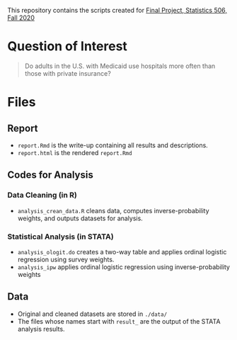 This repository contains the scripts created for [Final Project, Statistics 506, Fall 2020](https://jbhender.github.io/Stats506/F20/FinalProject.html)

# Question of Interest

> Do adults in the U.S. with Medicaid use hospitals more often than those with private insurance?

# Files

## Report
 - `report.Rmd` is the write-up containing all results and descriptions.
 - `report.html` is the rendered `report.Rmd`

## Codes for Analysis
### Data Cleaning (in R)
 - `analysis_crean_data.R` cleans data, computes inverse-probability weights, and outputs datasets for analysis.
### Statistical Analysis (in STATA)
 - `analysis_ologit.do` creates a two-way table and applies ordinal logistic regression using survey weights.
 - `analysis_ipw` applies ordinal logistic regression using inverse-probability weights

## Data
 - Original and cleaned datasets are stored in `./data/`
 - The files whose names start with `result_` are the output of the STATA analysis results.